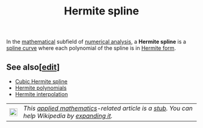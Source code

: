 ﻿---
lastrevid: 496610083
pageid: 270977
canonicalurl: http://en.wikipedia.org/wiki/Hermite_spline
title: Hermite spline
editurl: http://en.wikipedia.org/w/index.php?title=Hermite_spline&action=edit
length: 340
contentmodel: wikitext
pagelanguage: en
touched: 2015-02-18T22:12:11Z
ns: 0
fullurl: http://en.wikipedia.org/wiki/Hermite_spline
---

<p>In the <a href="/wiki/Mathematics" title="Mathematics">mathematical</a> subfield of <a href="/wiki/Numerical_analysis" title="Numerical analysis">numerical analysis</a>, a <b>Hermite spline</b> is a <a href="/wiki/Spline_curve" title="Spline curve" class="mw-redirect">spline curve</a> where each polynomial of the spline is in <a href="/wiki/Hermite_form" title="Hermite form" class="mw-redirect">Hermite form</a>.
</p>
<h2><span class="mw-headline" id="See_also">See also</span><span class="mw-editsection"><span class="mw-editsection-bracket">[</span><a href="/w/index.php?title=Hermite_spline&amp;action=edit&amp;section=1" title="Edit section: See also">edit</a><span class="mw-editsection-bracket">]</span></span></h2>
<ul><li><a href="/wiki/Cubic_Hermite_spline" title="Cubic Hermite spline">Cubic Hermite spline</a></li>
<li><a href="/wiki/Hermite_polynomials" title="Hermite polynomials">Hermite polynomials</a></li>
<li><a href="/wiki/Hermite_interpolation" title="Hermite interpolation">Hermite interpolation</a></li></ul>
<table class="metadata plainlinks stub" role="presentation" style="background:transparent"><tr><td><a href="/wiki/File:Arithmetic_symbols.svg" class="image"><img alt="Stub icon" src="//upload.wikimedia.org/wikipedia/commons/thumb/a/a3/Arithmetic_symbols.svg/21px-Arithmetic_symbols.svg.png" width="21" height="21" srcset="//upload.wikimedia.org/wikipedia/commons/thumb/a/a3/Arithmetic_symbols.svg/32px-Arithmetic_symbols.svg.png 1.5x, //upload.wikimedia.org/wikipedia/commons/thumb/a/a3/Arithmetic_symbols.svg/42px-Arithmetic_symbols.svg.png 2x" data-file-width="210" data-file-height="210" /></a></td><td><i>This <a href="/wiki/Applied_mathematics" title="Applied mathematics">applied mathematics</a>-related article is a <a href="/wiki/Wikipedia:Stub" title="Wikipedia:Stub">stub</a>. You can help Wikipedia by <a class="external text" href="//en.wikipedia.org/w/index.php?title=Hermite_spline&amp;action=edit">expanding it</a>.</i><div class="plainlinks hlist navbar mini" style="position: absolute; right: 15px; display: none;"><ul><li class="nv-view"><a href="/wiki/Template:Applied-math-stub" title="Template:Applied-math-stub"><span title="View this template">v</span></a></li><li class="nv-talk"><a href="/wiki/Template_talk:Applied-math-stub" title="Template talk:Applied-math-stub"><span title="Discuss this template">t</span></a></li><li class="nv-edit"><a class="external text" href="//en.wikipedia.org/w/index.php?title=Template:Applied-math-stub&amp;action=edit"><span title="Edit this template">e</span></a></li></ul></div></td></tr></table>
